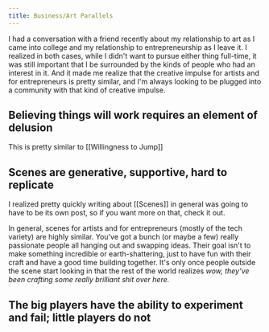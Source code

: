 ```yaml
---
title: Business/Art Parallels
---
```

I had a conversation with a friend recently about my relationship to art as I came into college and my relationship to entrepreneurship as I leave it. I realized in both cases, while I didn't want to pursue either thing full-time, it was still important that I be surrounded by the kinds of people who had an interest in it. And it made me realize that the creative impulse for artists and for entrepreneurs is pretty similar, and I'm always looking to be plugged into a community with that kind of creative impulse.

## Believing things will work requires an element of delusion
This is pretty similar to [[Willingness to Jump]]

## Scenes are generative, supportive, hard to replicate

I realized pretty quickly writing about [[Scenes]] in general was going to have to be its own post, so if you want more on that, check it out.

In general, scenes for artists and for entrepreneurs (mostly of the tech variety) are highly similar. You've got a bunch (or maybe a few) really passionate people all hanging out and swapping ideas. Their goal isn't to make something incredible or earth-shattering, just to have fun with their craft and have a good time building together. It's only once people outside the scene start looking in that the rest of the world realizes *wow, they've been crafting some really brilliant shit over here.*



## The big players have the ability to experiment and fail; little players do not